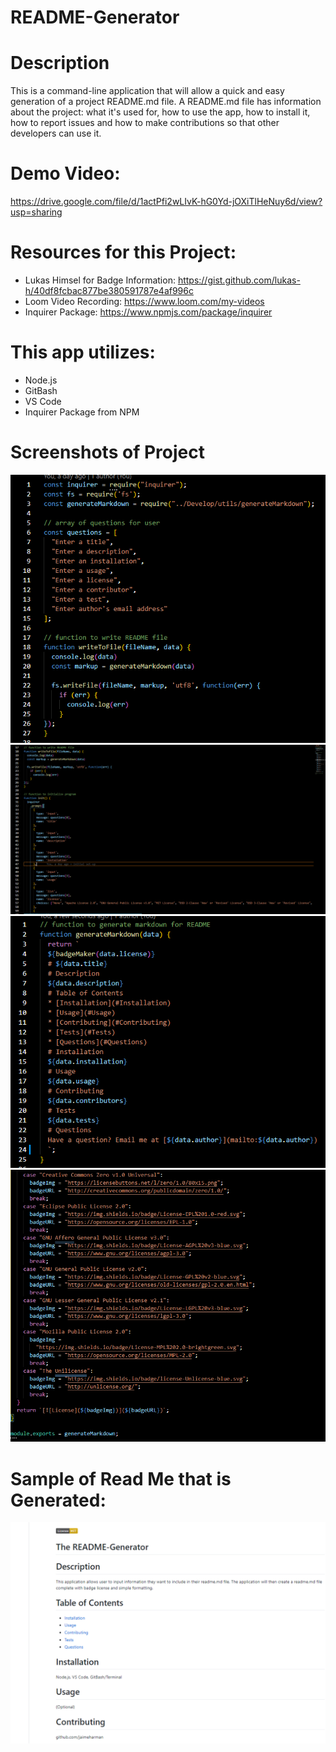# README-Generator

# Description
This is a command-line application that will allow a quick and easy generation of a project README.md file. A README.md file has information about the project: what it's used for, how to use the app, how to install it, how to report issues and how to make contributions so that other developers can use it. 

# Demo Video: 
https://drive.google.com/file/d/1actPfi2wLIvK-hG0Yd-jOXiTlHeNuy6d/view?usp=sharing

# Resources for this Project: 
- Lukas Himsel for Badge Information: https://gist.github.com/lukas-h/40df8fcbac877be380591787e4af996c
- Loom Video Recording: https://www.loom.com/my-videos
- Inquirer Package: https://www.npmjs.com/package/inquirer

# This app utilizes: 
- Node.js
- GitBash
- VS Code
- Inquirer Package from NPM


# Screenshots of Project
![](/assets/screenshots/homeworkwk9-1.png)
![](/assets/screenshots/homeworkwk9-2.PNG)
![](/assets/screenshots/homeworkwk9-4.PNG)
![](/assets/screenshots/homeworkwk9-6.PNG)


# Sample of Read Me that is Generated: 
![](/assets/screenshots/readme.png)

